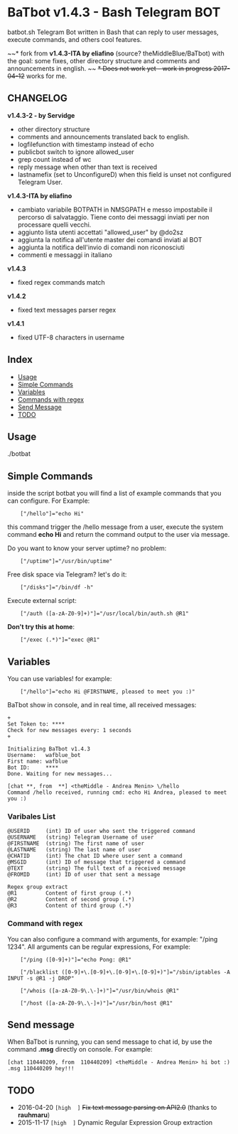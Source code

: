 # BaTbot v1.4.3 - Bash Telegram BOT

batbot.sh Telegram Bot written in Bash that can reply to user messages, execute commands, and others cool features. 

~~* fork from **v1.4.3-ITA by eliafino** (source? theMiddleBlue/BaTbot) with the goal: some fixes, other directory structure and comments and announcements in english. ~~
~~* Does not work yet - work in progress 2017-04-12~~ works for me.


## CHANGELOG

**v1.4.3-2 - by Servidge**
- other directory structure  
- comments and announcements translated back to english. 
- logfilefunction with timestamp instead of echo
- publicbot switch to ignore allowed_user
- grep count instead of wc
- reply message when other than text is received
- lastnamefix (set to UnconfigureD) when this field is unset not configured Telegram User. 

**v1.4.3-ITA by eliafino**
- cambiato variabile BOTPATH in NMSGPATH e messo impostabile il percorso di salvataggio. Tiene conto dei messaggi inviati per non processare quelli vecchi.
- aggiunto lista utenti accettati "allowed_user" by @do2sz
- aggiunta la notifica all'utente master dei comandi inviati al BOT
- aggiunta la notifica dell'invio di comandi non riconosciuti
- commenti e messaggi in italiano

**v1.4.3**
- fixed regex commands match

**v1.4.2**
- fixed text messages parser regex

**v1.4.1**
- fixed UTF-8 characters in username

## Index
- [Usage](#usage)
- [Simple Commands](#simple-commands)
- [Variables](#variables)
- [Commands with regex](#command-with-regex)
- [Send Message](#send-message)
- [TODO](#todo)

## Usage
./botbat

## Simple Commands
inside the script botbat you will find a list of example commands
that you can configure. For Example:
```
	["/hello"]="echo Hi"
```
this command trigger the /hello message from a user, 
execute the system command **echo Hi** and return the 
command output to the user via message.

Do you want to know your server uptime? no problem:
```
	["/uptime"]="/usr/bin/uptime" 
```

Free disk space via Telegram? let's do it:
```
	["/disks"]="/bin/df -h"
```

Execute external script:
```
	["/auth ([a-zA-Z0-9]+)"]="/usr/local/bin/auth.sh @R1"
```

**Don't try this at home**:
```
	["/exec (.*)"]="exec @R1"
```


## Variables
You can use variables! for example:
```
	["/hello"]="echo Hi @FIRSTNAME, pleased to meet you :)"
```

BaTbot show in console, and in real time, all received messages: 
```
+
Set Token to: ****
Check for new messages every: 1 seconds
+

Initializing BaTbot v1.4.3
Username:	wafblue_bot
First name:	wafblue
Bot ID:		****
Done. Waiting for new messages...

[chat **, from  **] <theMiddle - Andrea Menin> \/hello
Command /hello received, running cmd: echo Hi Andrea, pleased to meet you :)
```

### Varibales List
```
@USERID 	(int) ID of user who sent the triggered command
@USERNAME 	(string) Telegram Username of user
@FIRSTNAME	(string) The first name of user
@LASTNAME	(string) The last name of user
@CHATID 	(int) The chat ID where user sent a command
@MSGID 		(int) ID of message that triggered a command
@TEXT		(string) The full text of a received message
@FROMID		(int) ID of user that sent a message

Regex group extract
@R1 		Content of first group (.*)
@R2 		Content of second group (.*)
@R3 		Content of third group (.*)
```

### Command with regex
You can also configure a command with arguments, 
for example: "/ping 1234". All arguments can be 
regular expressions, For example:
```
	["/ping ([0-9]+)"]="echo Pong: @R1"

	["/blacklist ([0-9]+\.[0-9]+\.[0-9]+\.[0-9]+)"]="/sbin/iptables -A INPUT -s @R1 -j DROP"

	["/whois ([a-zA-Z0-9\.\-]+)"]="/usr/bin/whois @R1"

	["/host ([a-zA-Z0-9\.\-]+)"]="/usr/bin/host @R1"
```

## Send message
When BaTbot is running, you can send message to chat id, by use the command **.msg** directly on console.
For example:
```
[chat 110440209, from  110440209] <theMiddle - Andrea Menin> hi bot :)
.msg 110440209 hey!!!
```

## TODO
- 2016-04-20 `[high  ]` ~~Fix text message parsing on API2.0~~ (thanks to **rauhmaru**)
- 2015-11-17 `[high  ]` Dynamic Regular Expression Group extraction

